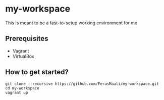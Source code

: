 # my-workspace
This is meant to be a fast-to-setup working environment for me

## Prerequisites
- Vagrant
- VirtualBox

## How to get started?
```
git clone --recursive https://github.com/FerasMaali/my-workspace.git
cd my-workspace
vagrant up
```
